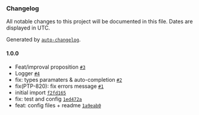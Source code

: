 ### Changelog

All notable changes to this project will be documented in this file. Dates are displayed in UTC.

Generated by [`auto-changelog`](https://github.com/CookPete/auto-changelog).

#### 1.0.0

- Feat/improval proposition [`#3`](https://github.com/ConsenSys/infura-sdk-ts/pull/3)
- Logger [`#4`](https://github.com/ConsenSys/infura-sdk-ts/pull/4)
- fix: types paramaters & auto-completion [`#2`](https://github.com/ConsenSys/infura-sdk-ts/pull/2)
- fix(PTP-820): fix errors message [`#1`](https://github.com/ConsenSys/infura-sdk-ts/pull/1)
- initial import [`f2fd165`](https://github.com/ConsenSys/infura-sdk-ts/commit/f2fd16590024b962513859cc36d470f9035fa1d8)
- fix: test and config [`1ed472a`](https://github.com/ConsenSys/infura-sdk-ts/commit/1ed472af1feed6c66177ca437771002d69e71295)
- feat: config files + readme [`1a9eab0`](https://github.com/ConsenSys/infura-sdk-ts/commit/1a9eab046c66d663a95910afc85781da612cc9f9)
